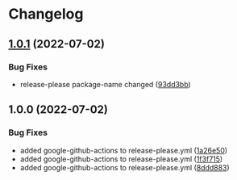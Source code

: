 # Changelog

## [1.0.1](https://github.com/joaocansi/react-xs-modal/compare/v1.0.0...v1.0.1) (2022-07-02)


### Bug Fixes

* release-please package-name changed ([93dd3bb](https://github.com/joaocansi/react-xs-modal/commit/93dd3bb3f88b1aa176b856f0a0e5cd470e1857b9))

## 1.0.0 (2022-07-02)


### Bug Fixes

* added google-github-actions to release-please.yml ([1a26e50](https://github.com/joaocansi/react-xs-modal/commit/1a26e502e4c026cd094cb2cf76da94c4cc23a429))
* added google-github-actions to release-please.yml ([1f3f715](https://github.com/joaocansi/react-xs-modal/commit/1f3f7150dd497f5052c01b8a7b14fa0aca318240))
* added google-github-actions to release-please.yml ([8ddd883](https://github.com/joaocansi/react-xs-modal/commit/8ddd8832470777b140d9b50d617c0db8752107f9))
